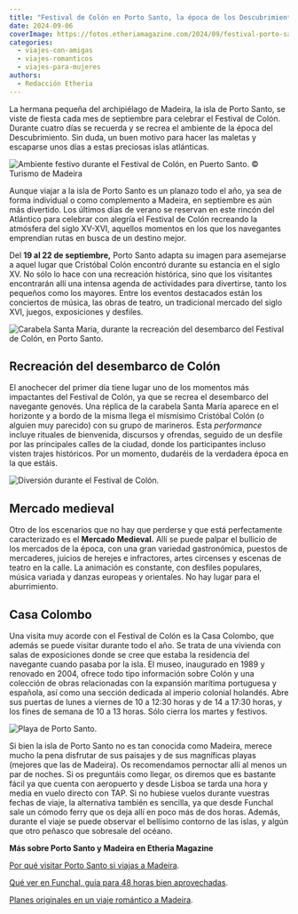 ```yaml
---
title: "Festival de Colón en Porto Santo, la época de los Descubrimientos se vive en Madeira intensamente"
date: 2024-09-06
coverImage: https://fotos.etheriamagazine.com/2024/09/festival-porto-santo-circo.jpg
categories: 
  - viajes-con-amigas
  - viajes-romanticos
  - viajes-para-mujeres
authors: 
  - Redacción Etheria
---
```


La hermana pequeña del archipiélago de Madeira, la isla de Porto Santo, se viste de 
fiesta cada mes de septiembre para celebrar el Festival de Colón. Durante cuatro días se 
recuerda y se recrea el ambiente de la época del Descubrimiento. Sin duda, un buen 
motivo para hacer las maletas y escaparse unos días a estas preciosas islas atlánticas. 

![Ambiente festivo durante el Festival de Colón, en Puerto Santo. © Turismo de Madeira](https://fotos.etheriamagazine.com/2024/09/festival-porto-santo-circo.jpg "Ambiente festivo durante el Festival de Colón, en Puerto Santo. © Turismo de Madeira")

Aunque viajar a la isla de Porto Santo es un planazo todo el año, ya sea de forma 
individual o como complemento a Madeira, en septiembre es aún más divertido. Los últimos 
días de verano se reservan en este rincón del Atlántico para celebrar con alegría el 
Festival de Colón recreando la atmósfera del siglo XV-XVI, aquellos momentos en los que 
los navegantes emprendían rutas en busca de un destino mejor. 

Del **19 al 22 de septiembre,** Porto Santo adapta su imagen para asemejarse a aquel 
lugar que Cristóbal Colón encontró durante su estancia en el siglo XV. No sólo lo hace 
con una recreación histórica, sino que los visitantes encontrarán allí una intensa 
agenda de actividades para divertirse, tanto los pequeños como los mayores. Entre los 
eventos destacados están los conciertos de música, las obras de teatro, un tradicional 
mercado del siglo XVI, juegos, exposiciones y desfiles. 

![Carabela Santa Maria, durante la recreación del desembarco del Festival de Colón, en Porto Santo.](https://fotos.etheriamagazine.com/2024/09/festival-porto-santo-carabela.jpg "Carabela Santa María, durante la recreación del desembarco del Festival de Colón, en Porto Santo. © Turismo de Madeira")

## Recreación del desembarco de Colón

El anochecer del primer día tiene lugar uno de los momentos más impactantes del Festival 
de Colón, ya que se recrea el desembarco del navegante genovés. Una réplica de la 
carabela Santa María aparece en el horizonte y a bordo de la misma llega el mismísimo 
Cristóbal Colón (o alguien muy parecido) con su grupo de marineros. Esta _performance_ 
incluye rituales de bienvenida, discursos y ofrendas, seguido de un desfile por las 
principales calles de la ciudad, donde los participantes incluso visten trajes 
históricos. Por un momento, dudaréis de la verdadera época en la que estáis. 

![Diversión durante el Festival de Colón.](https://fotos.etheriamagazine.com/2024/09/festival-porto-santo-medieval.jpg "Diversión durante el Festival de Colón. © Turismo de Madeira")

## Mercado medieval

Otro de los escenarios que no hay que perderse y que está perfectamente caracterizado es 
el **Mercado Medieval.** Allí se puede palpar el bullicio de los mercados de la época, 
con una gran variedad gastronómica, puestos de mercaderes, juicios de herejes e 
infractores, artes circenses y escenas de teatro en la calle. La animación es constante, 
con desfiles populares, música variada y danzas europeas y orientales. No hay lugar para 
el aburrimiento. 

## Casa Colombo

Una visita muy acorde con el Festival de Colón es la Casa Colombo, que además se puede 
visitar durante todo el año. Se trata de una vivienda con salas de exposiciones donde se 
cree que estaba la residencia del navegante cuando pasaba por la isla. El museo, 
inaugurado en 1989 y renovado en 2004, ofrece todo tipo información sobre Colón y una 
colección de obras relacionadas con la expansión marítima portuguesa y española, así 
como una sección dedicada al imperio colonial holandés. Abre sus puertas de lunes a 
viernes de 10 a 12:30 horas y de 14 a 17:30 horas, y los fines de semana de 10 a 13 
horas. Sólo cierra los martes y festivos. 

![Playa de Porto Santo.](https://fotos.etheriamagazine.com/2024/02/Porto-Santo-playa-.jpg "Playa de Porto Santo. © Pepa García")

Si bien la isla de Porto Santo no es tan conocida como Madeira, merece mucho la pena 
disfrutar de sus paisajes y de sus magníficas playas (mejores que las de Madeira). Os 
recomendamos pernoctar allí al menos un par de noches. Si os preguntáis como llegar, os 
diremos que es bastante fácil ya que cuenta con aeropuerto y desde Lisboa se tarda una 
hora y media en vuelo directo con TAP. Si no hubiese vuelos durante vuestras fechas de 
viaje, la alternativa también es sencilla, ya que desde Funchal sale un cómodo ferry que 
os deja allí en poco más de dos horas. Además, durante el viaje se puede observar el 
bellísimo contorno de las islas, y algún que otro peñasco que sobresale del océano. 

**Más sobre Porto Santo y Madeira en Etheria Magazine** 

[Por qué visitar Porto Santo si viajas a 
Madeira](https://etheriamagazine.com/2019/02/05/que-ver-porto-santo-madeira/). 

[Qué ver en Funchal, guía para 48 horas bien 
aprovechadas](https://etheriamagazine.com/2022/08/08/que-ver-funchal/). 

[Planes originales en un viaje romántico a 
Madeira](https://etheriamagazine.com/2024/02/02/planes-viaje-romantico-madeira/).
